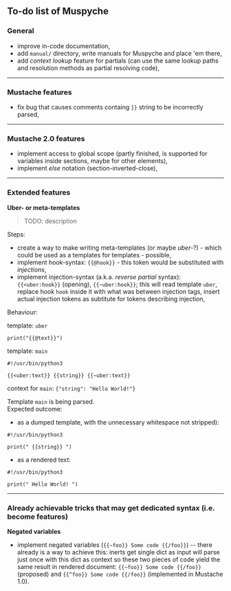 ## To-do list of Muspyche

### General

- improve in-code documentation,
- add `manual/` directory, write manuals for Muspyche and place 'em there,
- add *context lookup* feature for partials (can use the same lookup paths and resolution methods as partial resolving code),


----

### Mustache features

- fix bug that causes comments containg `}}` string to be incorrectly parsed,


----

### Mustache 2.0 features

- implement access to global scope (partly finished, is supported for variables inside sections, maybe for other elements),
- implement *else* notation (section-inverted-close),


----

### Extended features

**Uber- or meta-templates**

> TODO: description

Steps:

- create a way to make writing meta-templates (or maybe *uber-*?) - which could be used as a templates for templates - possible,
- implement hook-syntax: `{{@hook}}` - this token would be substituted with *injections*,
- implement injection-syntax (a.k.a. *reverse partial* syntax): `{{<uber:hook}}` (opening), `{{~uber:hook}}`;
  this will read template `uber`, replace hook `hook` inside it with what was between injection tags, insert actual injection tokens as subtitute for tokens describing injection,

Behaviour:

template: `uber`

```
print("{{@text}}")
```

template: `main`

```
#!/usr/bin/python3

{{<uber:text}} {{string}} {{~uber:text}}
```

context for `main`: `{"string": "Hello World!"}`

Template `main` is being parsed.  
Expected outcome:

- as a dumped template, with the unnecessary whitespace not stripped):

```
#!/usr/bin/python3

print(" {{string}} ")

```

- as a rendered text:

```
#!/usr/bin/python3

print(" Hello World! ")

```


----

### Already achievable tricks that may get dedicated syntax (i.e. become features)

**Negated variables**

- implement negated variables (`{{~foo}} Some code {{/foo}}`) -- there already is a way to achieve this:
  inerts get single dict as input will parse just once with this dict as context so these two pieces of code
  yield the same result in rendered document: `{{~foo}} Some code {{/foo}}` (proposed) and `{{^foo}} Some code {{/foo}}` (implemented in Mustache 1.0).
